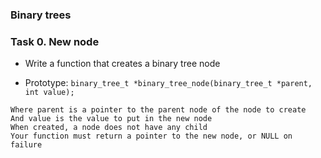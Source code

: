 ### Binary trees
### Task 0. New node
- Write a function that creates a binary tree node

- Prototype: ```binary_tree_t *binary_tree_node(binary_tree_t *parent, int value);```
```
Where parent is a pointer to the parent node of the node to create
And value is the value to put in the new node
When created, a node does not have any child
Your function must return a pointer to the new node, or NULL on failure
```
